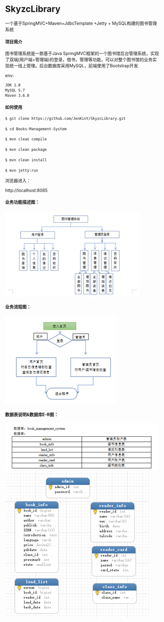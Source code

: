 # SkyzcLibrary
一个基于SpringMVC+Maven+JdbcTemplate +Jetty + MySQL构建的图书管理系统
#### 项目简介
图书管理系统是一款基于Java SpringMVC框架的一个图书馆后台管理系统，实现了双端(用户端+管理端)的登录，借书，管理等功能，可以对整个图书馆的业务实现统一线上管理。后台数据库采用MySQL，前端使用了Bootstrap开发

env: 

```bash
JDK 1.8
MySQL 5.7
Maven 3.6.0
```

#### 如何使用

```bash
$ git clone https://github.com/JenKinY/SkyzcLibrary.git

$ cd Books-Management-System

$ mvn clean compile

$ mvn clean package

$ mvn clean install

$ mvn jetty:run
```

浏览器进入：

http://localhost:8085

####  业务功能描述图：

![功能描述图](https://github.com/JenKinY/SkyzcLibrary/raw/master/preview/业务功能概述.png)

#### 业务流程图：

![功能描述图](https://github.com/JenKinY/SkyzcLibrary/raw/master/preview/业务流程图.png)

#### 数据表说明&数据库E-R图：
![功能描述图](https://github.com/JenKinY/SkyzcLibrary/raw/master/db/数据表说明.png)
![功能描述图](https://github.com/JenKinY/SkyzcLibrary/raw/master/db/数据库E-R.png)

